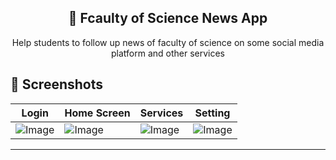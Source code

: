 
<h2 align="center">📱 Fcaulty of Science News App</h2>
<p align="center">
 Help students to follow up news of faculty of science on some social media platform and other services
</p>


## 📸 Screenshots

| Login              | Home Screen            | Services           | Setting
|---------------------------|--------------------------|------------------------|----------------------|
| ![Image](https://github.com/user-attachments/assets/bb807b57-7dc5-4f08-9b58-c04f571b275a) |![Image](https://github.com/user-attachments/assets/f0c2fa2a-f9c3-4d97-a1c5-cc3f3b2f279a) | ![Image](https://github.com/user-attachments/assets/a9cef09f-2746-4360-a47a-d824f3c3e95f)|![Image](https://github.com/user-attachments/assets/8c129dd9-9b99-406f-978a-c9c6a06b9c59)

---
